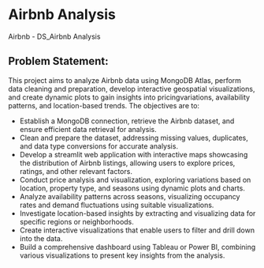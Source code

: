 # Airbnb Analysis
Airbnb - DS_Airbnb Analysis

## Problem Statement:
This project aims to analyze Airbnb data using MongoDB Atlas, perform data cleaning and preparation, develop interactive geospatial visualizations, and create dynamic plots to gain insights into pricingvariations, availability patterns, and location-based trends. The objectives are to:

- Establish a MongoDB connection, retrieve the Airbnb dataset, and ensure efficient data retrieval for analysis.
- Clean and prepare the dataset, addressing missing values, duplicates, and data type conversions for accurate analysis.
- Develop a streamlit web application with interactive maps showcasing the distribution of Airbnb listings, allowing users to explore prices, ratings, and other relevant factors.
- Conduct price analysis and visualization, exploring variations based on location, property type, and seasons using dynamic plots and charts.
- Analyze availability patterns across seasons, visualizing occupancy rates and demand fluctuations using suitable visualizations.
- Investigate location-based insights by extracting and visualizing data for specific regions or neighborhoods.
- Create interactive visualizations that enable users to filter and drill down into the data.
- Build a comprehensive dashboard using Tableau or Power BI, combining various visualizations to present key insights from the analysis.
